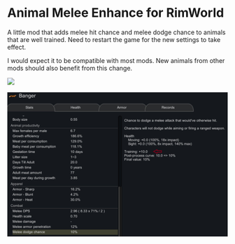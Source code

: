 # Animal Melee Enhance for RimWorld

A little mod that adds melee hit chance and melee dodge chance to animals that are well trained. Need to restart the game for the new settings to take effect.

I would expect it to be compatible with most mods. New animals from other mods should also benefit from this change.

[<img src="https://i.imgur.com/N8E4pyP.png" height="50">](https://steamcommunity.com/workshop/filedetails/?id=2761316049)


![](./About/Preview.png)

